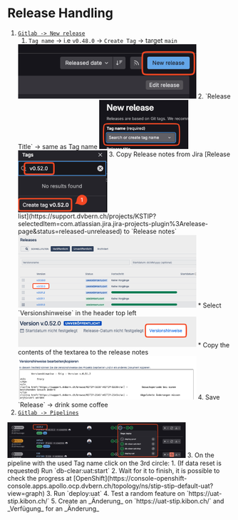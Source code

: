 # Release Handling

1. [`Gitlab -> New release`](https://gitlab.dvbern.ch/stip/stip/-/releases/new)
    1. `Tag name` -> i.e `v0.48.0` -> `Create Tag` -> target `main`  
    <img width="400" src="docs/release/gitlab-new-release.png">  
    2. `Release Title` -> same as Tag name  
    <img width="200" src="docs/release/gitlab-create-tag-1.png">  
    <img width="200" src="docs/release/gitlab-create-tag-2.png" style="vertical-align: top">  
    3. Copy Release notes from Jira [Release list](https://support.dvbern.ch/projects/KSTIP?selectedItem=com.atlassian.jira.jira-projects-plugin%3Arelease-page&status=released-unreleased) to `Release notes`  
      <img width="400" src="docs/release/jira-release.png">  
      * Select `Versionshinweise` in the header top left  
      <img width="400" src="docs/release/jira-versionshinweise.png">  
      * Copy the contents of the textarea to the release notes  
      <img width="400" src="docs/release/jira-textarea.png">  
    4. Save `Release` -> drink some coffee
2. [`Gitlab -> Pipelines`](https://gitlab.dvbern.ch/stip/stip/-/pipelines)  
<img width="400" src="docs/release/gitlab-pipeline.png">  
3. On the pipeline with the used Tag name click on the 3rd circle:
    1. (If data reset is requested) Run `db-clear:uat:start`
    2. Wait for it to finish, it is possible to check the progress at [OpenShift](https://console-openshift-console.apps.apollo.ocp.dvbern.ch/topology/ns/stip-stip-default-uat?view=graph)
    3. Run `deploy:uat`
4. Test a random feature on `https://uat-stip.kibon.ch/`
5. Create an _Änderung_ on `https://uat-stip.kibon.ch/` and _Verfügung_ for an _Änderung_
